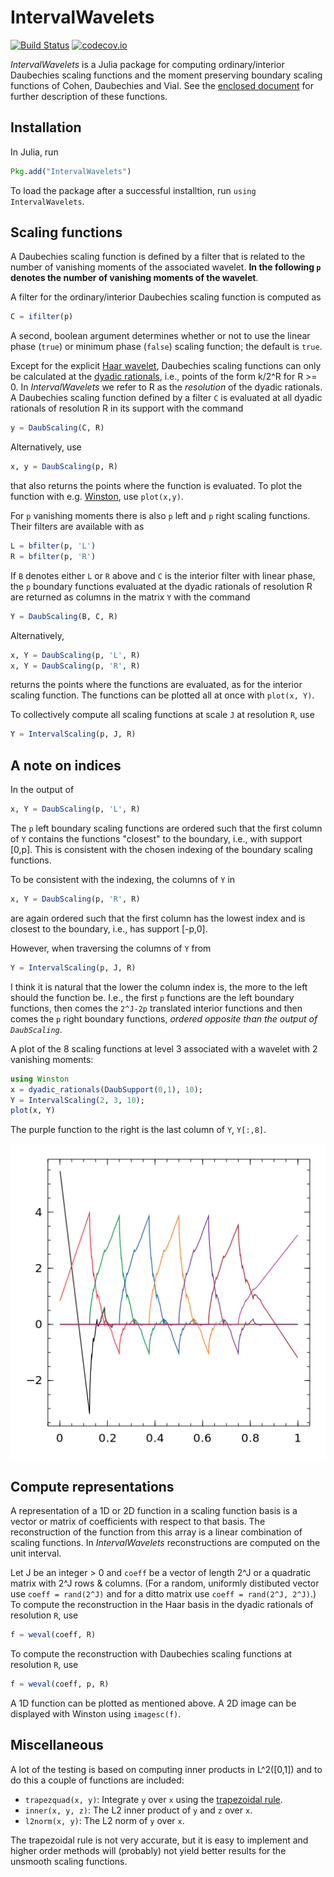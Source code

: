 # IntervalWavelets

[![Build Status](https://travis-ci.org/robertdj/IntervalWavelets.jl.svg?branch=master)](https://travis-ci.org/robertdj/IntervalWavelets.jl)
[![codecov.io](https://codecov.io/github/robertdj/IntervalWavelets.jl/coverage.svg?branch=master)](https://codecov.io/github/robertdj/IntervalWavelets.jl?branch=master)

*IntervalWavelets* is a Julia package for computing ordinary/interior Daubechies scaling functions and the moment preserving boundary scaling functions of Cohen, Daubechies and Vial.
See the [enclosed document](doc/boundary_wavelets.pdf) for further description of these functions.


## Installation

In Julia, run

```julia
Pkg.add("IntervalWavelets")
```

To load the package after a successful installtion, run `using IntervalWavelets`.


## Scaling functions

A Daubechies scaling function is defined by a filter that is related to the number of vanishing moments of the associated wavelet.
**In the following `p` denotes the number of vanishing moments of the wavelet**.

A filter for the ordinary/interior Daubechies scaling function is computed as

```julia
C = ifilter(p)
```

A second, boolean argument determines whether or not to use the linear phase (`true`) or minimum phase (`false`) scaling function; the default is `true`.

Except for the explicit [Haar wavelet](https://en.wikipedia.org/wiki/Haar_wavelet), Daubechies scaling functions can only be calculated at the [dyadic rationals](https://en.wikipedia.org/wiki/Dyadic_rational), i.e., points of the form k/2^R for R >= 0.
In *IntervalWavelets* we refer to R as the *resolution* of the dyadic rationals.
A Daubechies scaling function defined by a filter `C` is evaluated at all dyadic rationals of resolution R in its support with the command

```julia
y = DaubScaling(C, R)
```

Alternatively, use

```julia
x, y = DaubScaling(p, R)
```

that also returns the points where the function is evaluated.
To plot the function with e.g. [Winston](https://github.com/nolta/Winston.jl), use
`plot(x,y)`.

For `p` vanishing moments there is also `p` left and `p` right scaling functions.
Their filters are available with as

```julia
L = bfilter(p, 'L')
R = bfilter(p, 'R')
```

If `B` denotes either `L` or `R` above and `C` is the interior filter with linear phase, the `p` boundary functions evaluated at the dyadic rationals of resolution R are returned as columns in the matrix `Y` with the command

```julia
Y = DaubScaling(B, C, R)
```

Alternatively,

```julia
x, Y = DaubScaling(p, 'L', R)
x, Y = DaubScaling(p, 'R', R)
```

returns the points where the functions are evaluated, as for the interior scaling function.
The functions can be plotted all at once with `plot(x, Y)`.


To collectively compute all scaling functions at scale `J` at resolution `R`, use

```julia
Y = IntervalScaling(p, J, R)
```


## A note on indices

In the output of 

```julia
x, Y = DaubScaling(p, 'L', R)
```

The `p` left boundary scaling functions are ordered such that the first column of `Y` contains the functions "closest" to the boundary, i.e., with support [0,p].
This is consistent with the chosen indexing of the boundary scaling functions.

To be consistent with the indexing, the columns of `Y` in

```julia
x, Y = DaubScaling(p, 'R', R)
```

are again ordered such that the first column has the lowest index and is closest to the boundary, i.e., has support [-p,0].

However, when traversing the columns of `Y` from

```julia
Y = IntervalScaling(p, J, R)
```

I think it is natural that the lower the column index is, the more to the left should the function be.
I.e., the first `p` functions are the left boundary functions, then comes the `2^J-2p` translated interior functions and then comes the `p` right boundary functions, *ordered opposite than the output of `DaubScaling`*.

A plot of the 8 scaling functions at level 3 associated with a wavelet with 2 vanishing moments:

```julia
using Winston
x = dyadic_rationals(DaubSupport(0,1), 10);
Y = IntervalScaling(2, 3, 10);
plot(x, Y)
```

The purple function to the right is the last column of `Y`, `Y[:,8]`.

![Scaling function with p = 2 and J = 3](scaling2.png)


## Compute representations

A representation of a 1D or 2D function in a scaling function basis is a vector or matrix of coefficients with respect to that basis.
The reconstruction of the function from this array is a linear combination of scaling functions.
In *IntervalWavelets* reconstructions are computed on the unit interval.

Let J be an integer > 0 and `coeff` be a vector of length 2^J or a quadratic matrix with 2^J rows & columns.
(For a random, uniformly distibuted vector use `coeff = rand(2^J)` and for a ditto matrix use `coeff = rand(2^J, 2^J)`.)
To compute the reconstruction in the Haar basis in the dyadic rationals of resolution `R`, use

```julia
f = weval(coeff, R)
```

To compute the reconstruction with Daubechies scaling functions at resolution `R`, use

```julia
f = weval(coeff, p, R)
```

A 1D function can be plotted as mentioned above.
A 2D image can be displayed with Winston using `imagesc(f)`.


## Miscellaneous

A lot of the testing is based on computing inner products in L^2([0,1]) and to do this a couple of functions are included:

- `trapezquad(x, y)`: Integrate `y` over `x` using the [trapezoidal rule](https://en.wikipedia.org/wiki/Trapezoidal_rule). 
- `inner(x, y, z)`: The L2 inner product of `y` and `z` over `x`.
- `l2norm(x, y)`: The L2 norm of `y` over `x`.

The trapezoidal rule is not very accurate, but it is easy to implement and higher order methods will (probably) not yield better results for the unsmooth scaling functions.

